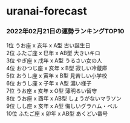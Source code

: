 # uranai-forecast

### 2022年02月21日の運勢ランキングTOP10
1位	うお座 x 亥年 x A型	古い誕生日<br>2位	ふたご座 x 巳年 x AB型	大きいキロ<br>3位	やぎ座 x 戌年 x A型	うるさい女の人<br>4位	おひつじ座 x 亥年 x B型	寂しい冷蔵庫<br>5位	おうし座 x 寅年 x B型	見苦しい小学校<br>6位	おうし座 x 子年 x A型	濃い様子<br>7位	うお座 x 亥年 x O型	薄明るい留守<br>8位	うお座 x 酉年 x AB型	しょうがないマラソン<br>9位	しし座 x 亥年 x A型	悔しいグラハム・ベル<br>10位	ふたご座 x 卯年 x AB型	あくどい番号<br>